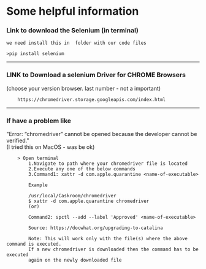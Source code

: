 # Some helpful information

### Link to download the Selenium (in terminal) <br>
    we need install this in  folder with our code files

    >pip install selenium

----------
### LINK to Download a selenium Driver for CHROME Browsers<br>
(choose your version browser. last number - not a important)

        https://chromedriver.storage.googleapis.com/index.html
-----------

### If have a problem like <br>
"Error: “chromedriver” cannot be opened because the developer cannot be verified." <br>
(I tried this on MacOS - was be ok)

        > Open terminal
            1.Navigate to path where your chromedriver file is located
            2.Execute any one of the below commands
            3.Command1: xattr -d com.apple.quarantine <name-of-executable>
            
            Example
            
            /usr/local/Caskroom/chromedriver 
            $ xattr -d com.apple.quarantine chromedriver 
            (or)
            
            Command2: spctl --add --label 'Approved' <name-of-executable>
            
            Source: https://docwhat.org/upgrading-to-catalina
            
            Note: This will work only with the file(s) where the above command is executed. 
            If a new chromedriver is downloaded then the command has to be executed 
            again on the newly downloaded file